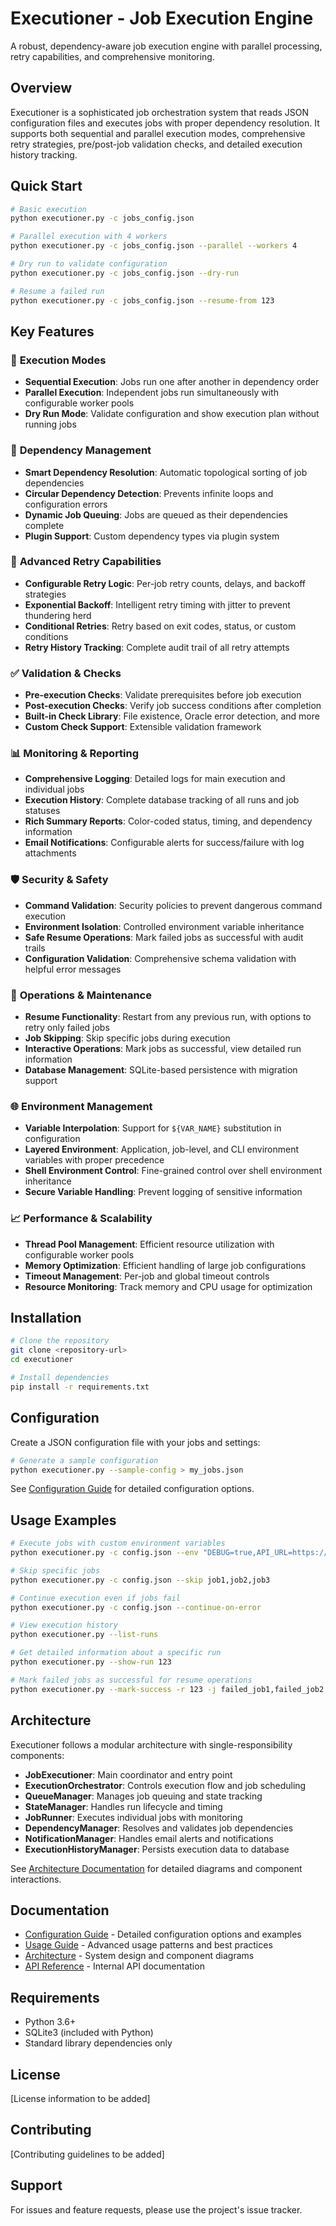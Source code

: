 # Executioner - Job Execution Engine

A robust, dependency-aware job execution engine with parallel processing, retry capabilities, and comprehensive monitoring.

## Overview

Executioner is a sophisticated job orchestration system that reads JSON configuration files and executes jobs with proper dependency resolution. It supports both sequential and parallel execution modes, comprehensive retry strategies, pre/post-job validation checks, and detailed execution history tracking.

## Quick Start

```bash
# Basic execution
python executioner.py -c jobs_config.json

# Parallel execution with 4 workers
python executioner.py -c jobs_config.json --parallel --workers 4

# Dry run to validate configuration
python executioner.py -c jobs_config.json --dry-run

# Resume a failed run
python executioner.py -c jobs_config.json --resume-from 123
```

## Key Features

### 🚀 **Execution Modes**
- **Sequential Execution**: Jobs run one after another in dependency order
- **Parallel Execution**: Independent jobs run simultaneously with configurable worker pools
- **Dry Run Mode**: Validate configuration and show execution plan without running jobs

### 🔗 **Dependency Management**
- **Smart Dependency Resolution**: Automatic topological sorting of job dependencies
- **Circular Dependency Detection**: Prevents infinite loops and configuration errors
- **Dynamic Job Queuing**: Jobs are queued as their dependencies complete
- **Plugin Support**: Custom dependency types via plugin system

### 🔄 **Advanced Retry Capabilities**
- **Configurable Retry Logic**: Per-job retry counts, delays, and backoff strategies
- **Exponential Backoff**: Intelligent retry timing with jitter to prevent thundering herd
- **Conditional Retries**: Retry based on exit codes, status, or custom conditions
- **Retry History Tracking**: Complete audit trail of all retry attempts

### ✅ **Validation & Checks**
- **Pre-execution Checks**: Validate prerequisites before job execution
- **Post-execution Checks**: Verify job success conditions after completion
- **Built-in Check Library**: File existence, Oracle error detection, and more
- **Custom Check Support**: Extensible validation framework

### 📊 **Monitoring & Reporting**
- **Comprehensive Logging**: Detailed logs for main execution and individual jobs
- **Execution History**: Complete database tracking of all runs and job statuses
- **Rich Summary Reports**: Color-coded status, timing, and dependency information
- **Email Notifications**: Configurable alerts for success/failure with log attachments

### 🛡️ **Security & Safety**
- **Command Validation**: Security policies to prevent dangerous command execution
- **Environment Isolation**: Controlled environment variable inheritance
- **Safe Resume Operations**: Mark failed jobs as successful with audit trails
- **Configuration Validation**: Comprehensive schema validation with helpful error messages

### 🔧 **Operations & Maintenance**
- **Resume Functionality**: Restart from any previous run, with options to retry only failed jobs
- **Job Skipping**: Skip specific jobs during execution
- **Interactive Operations**: Mark jobs as successful, view detailed run information
- **Database Management**: SQLite-based persistence with migration support

### 🌐 **Environment Management**
- **Variable Interpolation**: Support for `${VAR_NAME}` substitution in configuration
- **Layered Environment**: Application, job-level, and CLI environment variables with proper precedence
- **Shell Environment Control**: Fine-grained control over shell environment inheritance
- **Secure Variable Handling**: Prevent logging of sensitive information

### 📈 **Performance & Scalability**
- **Thread Pool Management**: Efficient resource utilization with configurable worker pools
- **Memory Optimization**: Efficient handling of large job configurations
- **Timeout Management**: Per-job and global timeout controls
- **Resource Monitoring**: Track memory and CPU usage for optimization

## Installation

```bash
# Clone the repository
git clone <repository-url>
cd executioner

# Install dependencies
pip install -r requirements.txt
```

## Configuration

Create a JSON configuration file with your jobs and settings:

```bash
# Generate a sample configuration
python executioner.py --sample-config > my_jobs.json
```

See [Configuration Guide](docs/configuration.md) for detailed configuration options.

## Usage Examples

```bash
# Execute jobs with custom environment variables
python executioner.py -c config.json --env "DEBUG=true,API_URL=https://api.example.com"

# Skip specific jobs
python executioner.py -c config.json --skip job1,job2,job3

# Continue execution even if jobs fail
python executioner.py -c config.json --continue-on-error

# View execution history
python executioner.py --list-runs

# Get detailed information about a specific run
python executioner.py --show-run 123

# Mark failed jobs as successful for resume operations
python executioner.py --mark-success -r 123 -j failed_job1,failed_job2
```

## Architecture

Executioner follows a modular architecture with single-responsibility components:

- **JobExecutioner**: Main coordinator and entry point
- **ExecutionOrchestrator**: Controls execution flow and job scheduling
- **QueueManager**: Manages job queuing and state tracking
- **StateManager**: Handles run lifecycle and timing
- **JobRunner**: Executes individual jobs with monitoring
- **DependencyManager**: Resolves and validates job dependencies
- **NotificationManager**: Handles email alerts and notifications
- **ExecutionHistoryManager**: Persists execution data to database

See [Architecture Documentation](docs/architecture.md) for detailed diagrams and component interactions.

## Documentation

- [Configuration Guide](docs/configuration.md) - Detailed configuration options and examples
- [Usage Guide](docs/usage.md) - Advanced usage patterns and best practices
- [Architecture](docs/architecture.md) - System design and component diagrams
- [API Reference](docs/api.md) - Internal API documentation

## Requirements

- Python 3.6+
- SQLite3 (included with Python)
- Standard library dependencies only

## License

[License information to be added]

## Contributing

[Contributing guidelines to be added]

## Support

For issues and feature requests, please use the project's issue tracker.